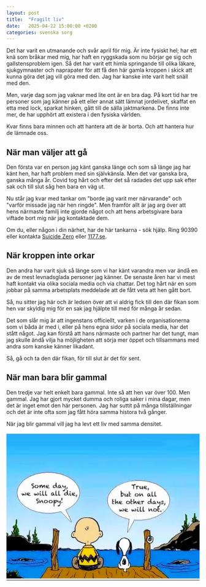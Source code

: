 ```yaml
---
layout: post
title:  "Fragilt liv"
date:   2025-04-22 15:00:00 +0200
categories: svenska sorg
---
```


Det har varit en utmanande och svår april för mig. Är inte fysiskt hel; har ett knä som bråkar med mig, har haft en ryggskada som nu börjar ge sig och gallstensproblem igen. Så det har varit ett himla springande till olika läkare, sjukgymnaster och naprapater för att få den här gamla kroppen i skick att kunna göra det jag vill göra med den. Jag har kanske inte varit helt snäll med den.

Men, varje dag som jag vaknar med lite ont är en bra dag. På kort tid har tre personer som jag känner på ett eller annat sätt lämnat jordelivet, skaffat en etta med lock, sparkat hinken, gått till de sälla jaktmarkena. De finns inte mer, de har upphört att existera i den fysiska världen.

Kvar finns bara minnen och att hantera att de är borta. Och att hantera hur de lämnade oss.

## När man väljer att gå

Den första var en person jag känt ganska länge och som så länge jag har känt hen, har haft problem med sin självkänsla. Men det var ganska bra, ganska många år. Covid tog hårt och efter det så radades det upp sak efter sak och till slut såg hen bara en väg ut.

Nu står jag kvar med tankar om "borde jag varit mer närvarande" och "varför missade jag när hen ringde". Men framför allt är jag arg över att hens närmaste familj inte gjorde något och att hens arbetsgivare bara viftade bort mig när jag kontaktade dem.

Om du, eller någon i din närhet, har de här tankarna - sök hjälp. Ring 90390 eller kontakta [Suicide Zero](https://suicidezero.se/kontakta-suicide-zero/) eller [1177.se](https://www.1177.se/Stockholm/sjukdomar--besvar/psykiska-sjukdomar-och-besvar/sjalvmordstankar/till-dig-som-har-sjalvmordstankar/).

## När kroppen inte orkar

Den andra har varit sjuk så länge som vi har känt varandra men var ändå en av de mest levnadsglada personer jag känner. De senaste åren har vi mest haft kontakt via olika sociala media och via chattar. Det tog hårt när en som jobbar på samma arbetsplats meddelade att de fått veta att hen gått bort.

Så, nu sitter jag här och är ledsen över att vi aldrig fick till den där fikan som hen var skyldig mig för en sak jag hjälpte till med för många år sedan.

Det som slår mig är att ingenstans officiellt, varken i de organisationerna som vi båda är med i, eller på hens egna sidor på sociala media, har det stått något. Jag kan förstå att hans närmaste och partner har det tungt, man jag skulle ändå vilja ha möjligheten att sörja mer öppet och tillsammans med andra som kanske känner likadant.

Så, gå och ta den där fikan, för till slut är det för sent.

## När man bara blir gammal

Den tredje var helt enkelt bara gammal. Inte så att hen var över 100. Men gammal. Jag har gjort mycket dumma och roliga saker i mina dagar, men det är inget emot den här personen. Jag har suttit på många tillställningar och det är inte ofta som jag fått höra samma histora två gånger.

När jag blir gammal vill jag ha levt ett liv med samma densitet.

![Snoopy Some day we will all die](/images/posts/snoopy-live.webp)

